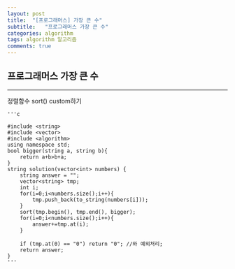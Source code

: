 ```yaml
---
layout: post
title:  "[프로그래머스] 가장 큰 수"
subtitle:   "프로그래머스 가장 큰 수"
categories: algorithm
tags: algorithm 알고리즘 
comments: true
---
```



## 프로그래머스 가장 큰 수
---
 
정렬함수 sort() custom하기 

    '''c

	#include <string>
	#include <vector>
	#include <algorithm>
	using namespace std;
	bool bigger(string a, string b){
	    return a+b>b+a;
	}
	string solution(vector<int> numbers) {
	    string answer = "";
	    vector<string> tmp;
	    int i;
	    for(i=0;i<numbers.size();i++){
	        tmp.push_back(to_string(numbers[i]));
	    }
	    sort(tmp.begin(), tmp.end(), bigger);
	    for(i=0;i<numbers.size();i++){
	        answer+=tmp.at(i);
	    }
	    
	    if (tmp.at(0) == "0") return "0"; //와 예외처리;
	    return answer;
	}
    '''

